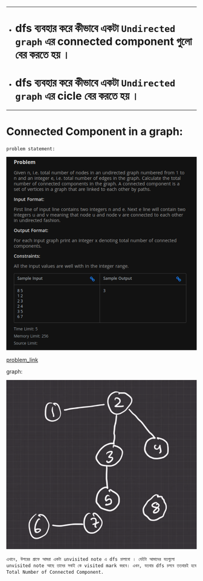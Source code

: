 

--- 

- # dfs ব্যবহার করে কীভাবে একটা `Undirected graph` এর connected component গুলো বের করতে হয় । 

- # dfs ব্যবহার করে কীভাবে একটা `Undirected graph` এর cicle বের করতে হয় । 

--- 

# Connected Component in a graph:

`problem statement:`

![Alt text](image-21.png)

[problem_link](https://www.hackerearth.com/problem/algorithm/connected-components-in-a-graph/)

graph: <br>

![Alt text](image-22.png)

`এখানে, উপরের গ্রাফে আমরা একটা unvisited note এ dfs চালাবো । যেইটা আমাদের যতগুলো  unvisited note আছে তাদের সবাই কে visited mark করবে। এখন, যতবার dfs চলবে ততবারই হবে Total Number of Connected Component. `



